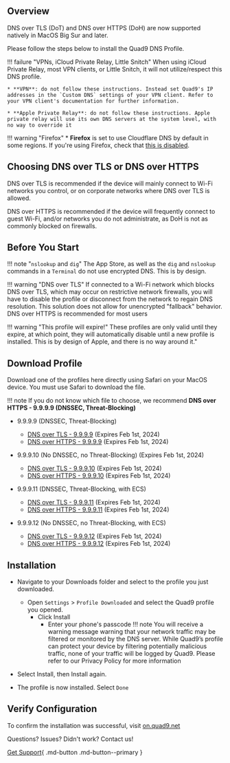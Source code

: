 ## Overview

DNS over TLS (DoT) and DNS over HTTPS (DoH) are now supported natively in MacOS Big Sur and later.

Please follow the steps below to install the Quad9 DNS Profile.

!!! failure "VPNs, iCloud Private Relay, Little Snitch"
    When using iCloud Private Relay, most VPN clients, or Little Snitch, it will not utilize/respect this DNS profile.

    * **VPN**: do not follow these instructions. Instead set Quad9's IP addresses in the `Custom DNS` settings of your VPN client. Refer to your VPN client's documentation for further information.
   
    * **Apple Private Relay**: do not follow these instructions. Apple private relay will use its own DNS servers at the system level, with no way to override it

!!! warning "Firefox"
    * **Firefox** is set to use Cloudflare DNS by default in some regions. If you're using Firefox, check that [this is disabled](https://support.mozilla.org/en-US/kb/dns-over-https#w_configure-doh-protection-settings).


## Choosing DNS over TLS or DNS over HTTPS

DNS over TLS is recommended if the device will mainly connect to Wi-Fi networks you control, or on corporate networks where DNS over TLS is allowed.

DNS over HTTPS is recommended if the device will frequently connect to guest Wi-Fi, and/or networks you do not administrate, as DoH is not as commonly blocked on firewalls.

## Before You Start

!!! note "`nslookup` and `dig`"
    The App Store, as well as the `dig` and `nslookup` commands in a `Terminal` do not use encrypted DNS. This is by design.

!!! warning "DNS over TLS"
    If connected to a Wi-Fi network which blocks DNS over TLS, which may occur on restrictive network firewalls, you will have to disable the profile or disconnect from the network to regain DNS resolution. This solution does not allow for unencrypted "fallback" behavior. DNS over HTTPS is recommended for most users

!!! warning "This profile will expire!"
    These profiles are only valid until they expire, at which point, they will automatically disable until a new profile is installed. This is by design of Apple, and there is no way around it."

## Download Profile
Download one of the profiles here directly using Safari on your MacOS device. You must use Safari to download the file.

!!! note
    If you do not know which file to choose, we recommend **DNS over HTTPS - 9.9.9.9 (DNSSEC, Threat-Blocking)**

* 9.9.9.9 (DNSSEC, Threat-Blocking)
    * [DNS over TLS - 9.9.9.9](https://quad9.net/uploads/Quad9_Secured_DNS_over_TLS_20220519_b2bdce078a.mobileconfig) (Expires Feb 1st, 2024)
    * [DNS over HTTPS - 9.9.9.9](https://quad9.net/uploads/Quad9_Secured_DNS_over_HTTPS_20220519_27ed39a9de.mobileconfig) (Expires Feb 1st, 2024)

* 9.9.9.10 (No DNSSEC, no Threat-Blocking) (Expires Feb 1st, 2024)
    * [DNS over TLS - 9.9.9.10](https://quad9.net/uploads/Quad9_un_Secured_DNS_over_TLS_20220519_b6214cdbda.mobileconfig) (Expires Feb 1st, 2024)
    * [DNS over HTTPS  - 9.9.9.10](https://quad9.net/uploads/Quad9_un_Secured_DNS_over_HTTPS_20220519_815a4b29e8.mobileconfig) (Expires Feb 1st, 2024)

* 9.9.9.11 (DNSSEC, Threat-Blocking, with ECS)
    * [DNS over TLS - 9.9.9.11](https://quad9.net/uploads/Quad9_Secured_DNS_over_TLS_ECS_20220519_148ec08800.mobileconfig) (Expires Feb 1st, 2024)
    * [DNS over HTTPS - 9.9.9.11](https://docs.quad9.net/assets/conf/mobileconfig/Quad9_Secured_DNS_over_HTTPS_ECS_20240201.mobileconfig) (Expires Feb 1st, 2024)

* 9.9.9.12 (No DNSSEC, no Threat-Blocking, with ECS)
    * [DNS over TLS - 9.9.9.12](https://quad9.net/uploads/Quad9_un_Secured_DNS_over_TLS_ECS_20220519_6f82fd529a.mobileconfig) (Expires Feb 1st, 2024)
    * [DNS over HTTPS - 9.9.9.12](https://quad9.net/uploads/Quad9_un_Secured_DNS_over_HTTPS_ECS_20220519_285d679d48.mobileconfig) (Expires Feb 1st, 2024)

## Installation

* Navigate to your Downloads folder and select to the profile you just downloaded.
    * Open `Settings` > `Profile Downloaded` and select the Quad9 profile you opened.
        * Click Install
            * Enter your phone's passcode
!!! note
    You will receive a warning message warning that your network traffic may be filtered or monitored by the DNS server. While Quad9’s profile can protect your device by filtering potentially malicious traffic, none of your traffic will be logged by Quad9. Please refer to our Privacy Policy for more information

* Select Install, then Install again.

* The profile is now installed. Select `Done`

## Verify Configuration

To confirm the installation was successful, visit [on.quad9.net](https://on.quad9.net)

Questions? Issues? Didn't work? Contact us!

[Get Support](https://quad9.net/support/contact){ .md-button .md-button--primary }
